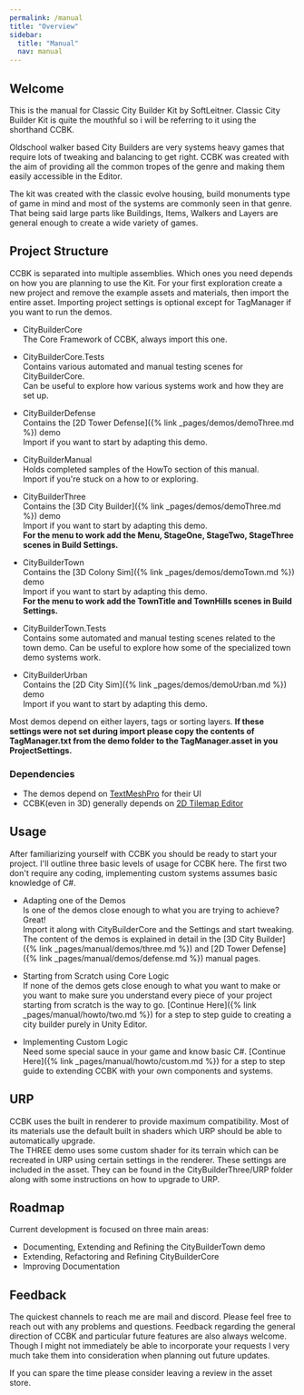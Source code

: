 ```yaml
---
permalink: /manual
title: "Overview"
sidebar:
  title: "Manual"
  nav: manual
---
```


## Welcome

This is the manual for Classic City Builder Kit by SoftLeitner. Classic City Builder Kit is quite the mouthful so i will be referring to it using the shorthand CCBK.  

Oldschool walker based City Builders are very systems heavy games that require lots of tweaking and balancing to get right. CCBK was created with the aim of providing all the common tropes of the genre and making them easily accessible in the Editor.  

The kit was created with the classic evolve housing, build monuments type of game in mind and most of the systems are commonly seen in that genre. That being said large parts like Buildings, Items, Walkers and Layers are general enough to create a wide variety of games.  

## Project Structure

CCBK is separated into multiple assemblies. Which ones you need depends on how you are planning to use the Kit. For your first exploration create a new project and remove the example assets and materials, then import the entire asset. Importing project settings is optional except for TagManager if you want to run the demos. 

* CityBuilderCore  
The Core Framework of CCBK, always import this one.

* CityBuilderCore.Tests  
Contains various automated and manual testing scenes for CityBuilderCore.  
Can be useful to explore how various systems work and how they are set up.  

* CityBuilderDefense  
Contains the [2D Tower Defense]({% link _pages/demos/demoThree.md %}) demo  
Import if you want to start by adapting this demo.

* CityBuilderManual  
Holds completed samples of the HowTo section of this manual.  
Import if you're stuck on a how to or exploring.

* CityBuilderThree  
Contains the [3D City Builder]({% link _pages/demos/demoThree.md %}) demo  
Import if you want to start by adapting this demo.  
__For the menu to work add the Menu, StageOne, StageTwo, StageThree scenes in Build Settings.__

* CityBuilderTown  
Contains the [3D Colony Sim]({% link _pages/demos/demoTown.md %}) demo  
Import if you want to start by adapting this demo.  
__For the menu to work add the TownTitle and TownHills scenes in Build Settings.__

* CityBuilderTown.Tests  
Contains some automated and manual testing scenes related to the town demo.
Can be useful to explore how some of the specialized town demo systems work.  

* CityBuilderUrban  
Contains the [2D City Sim]({% link _pages/demos/demoUrban.md %}) demo  
Import if you want to start by adapting this demo.

Most demos depend on either layers, tags or sorting layers. __If these settings were not set during import please copy the contents of TagManager.txt from the demo folder to the TagManager.asset in you ProjectSettings.__  

### Dependencies
* The demos depend on [TextMeshPro](http://docs.unity3d.com/Packages/com.unity.textmeshpro@2.1/index.html) for their UI
* CCBK(even in 3D) generally depends on [2D Tilemap Editor](https://docs.unity3d.com/Packages/com.unity.2d.tilemap@1.0/manual/index.html)

## Usage

After familiarizing yourself with CCBK you should be ready to start your project. I'll outline three basic levels of usage for CCBK here. The first two don't require any coding, implementing custom systems assumes basic knowledge of C#.

* Adapting one of the Demos  
Is one of the demos close enough to what you are trying to achieve? Great!  
Import it along with CityBuilderCore and the Settings and start tweaking. The content of the demos is explained in detail in the [3D City Builder]({% link _pages/manual/demos/three.md %}) and [2D Tower Defense]({% link _pages/manual/demos/defense.md %}) manual pages. 

* Starting from Scratch using Core Logic  
If none of the demos gets close enough to what you want to make or you want to make sure you understand every piece of your project starting from scratch is the way to go. [Continue Here]({% link _pages/manual/howto/two.md %}) for a step to step guide to creating a city builder purely in Unity Editor.

* Implementing Custom Logic  
Need some special sauce in your game and know basic C#. [Continue Here]({% link _pages/manual/howto/custom.md %}) for a step to step guide to extending CCBK with your own components and systems.

## URP

CCBK uses the built in renderer to provide maximum compatibility. Most of its materials use the default built in shaders which URP should be able to automatically upgrade.  
The THREE demo uses some custom shader for its terrain which can be recreated in URP using certain settings in the renderer. These settings are included in the asset. They can be found in the CityBuilderThree/URP folder along with some instructions on how to upgrade to URP.

## Roadmap

Current development is focused on three main areas:

* Documenting, Extending and Refining the CityBuilderTown demo
* Extending, Refactoring and Refining CityBuilderCore
* Improving Documentation

## Feedback

The quickest channels to reach me are mail and discord. Please feel free to reach out with any problems and questions. Feedback regarding the general direction of CCBK and particular future features are also always welcome. Though I might not immediately be able to incorporate your requests I very much take them into consideration when planning out future updates.  

If you can spare the time please consider leaving a review in the asset store.